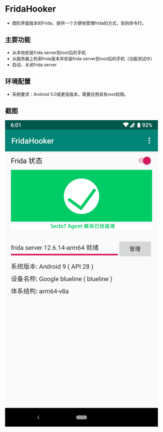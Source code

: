 # FridaHooker
- 图形界面版本的Frida，提供一个方便地管理frida的方式，告别命令行。

## 主要功能
- 从本地安装frida server到root后的手机
- 从服务器上检索frida版本并安装frida server到root后的手机（功能测试中）
- 启动、关闭frida server

## 环境配置
- 系统要求：Android 5.0或更高版本，需要应用具有root权限。

## 截图
<img src="img/demo.png" />
